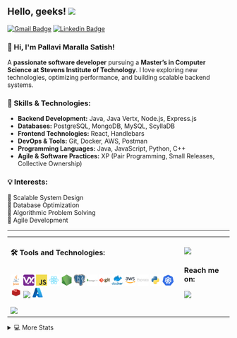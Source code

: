## Hello, geeks! <img src="https://media.giphy.com/media/gM5qFksULw54NMWyry/giphy.gif" width="30px">

[![Gmail Badge](https://img.shields.io/badge/-pallavimarallas@gmail.com-c14438?style=flat&logo=Gmail&logoColor=white)](mailto:pallavimarallas@gmail.com "Connect via Email")
[![Linkedin Badge](https://img.shields.io/badge/-Pallavi%20Maralla%20Satish-0072b1?style=flat&logo=Linkedin&logoColor=white)](https://www.linkedin.com/in/pallavimaralla/ "Connect on LinkedIn")

### 👋 Hi, I'm Pallavi Maralla Satish!  
A **passionate software developer** pursuing a **Master’s in Computer Science at Stevens Institute of Technology**. I love exploring new technologies, optimizing performance, and building scalable backend systems.  

### 🚀 Skills & Technologies:
- **Backend Development:** Java, Java Vertx, Node.js, Express.js
- **Databases:** PostgreSQL, MongoDB, MySQL, ScyllaDB  
- **Frontend Technologies:** React, Handlebars  
- **DevOps & Tools:** Git, Docker, AWS, Postman  
- **Programming Languages:** Java, JavaScript, Python, C++  
- **Agile & Software Practices:** XP (Pair Programming, Small Releases, Collective Ownership)  

### 💡 Interests:
🔹 Scalable System Design  
🔹 Database Optimization  
🔹 Algorithmic Problem Solving  
🔹 Agile Development  

---

<table>
 <tr>
  <td><h3>🛠️ Tools and Technologies:</h3>
  
  <br>
  <code><img height="25" src="https://raw.githubusercontent.com/github/explore/main/topics/java/java.png"></code>
  <code><img height="25" src="https://raw.githubusercontent.com/github/explore/main/topics/vertx/vertx.png"></code>
  <code><img height="25" src="https://raw.githubusercontent.com/github/explore/main/topics/javascript/javascript.png"></code>
  <code><img height="25" src="https://raw.githubusercontent.com/github/explore/main/topics/react/react.png"></code>
  <code><img height="25" src="https://raw.githubusercontent.com/github/explore/main/topics/nodejs/nodejs.png"></code>
  <code><img height="25" src="https://raw.githubusercontent.com/github/explore/main/topics/postgresql/postgresql.png"></code>
  <code><img height="25" src="https://raw.githubusercontent.com/github/explore/main/topics/mongodb/mongodb.png"></code>
  <code><img height="25" src="https://raw.githubusercontent.com/github/explore/main/topics/git/git.png"></code>
  <code><img height="25" src="https://raw.githubusercontent.com/github/explore/main/topics/docker/docker.png"></code>
  <code><img height="25" src="https://raw.githubusercontent.com/github/explore/main/topics/aws/aws.png"></code>
  <code><img height="25" src="https://raw.githubusercontent.com/github/explore/main/topics/express/express.png"></code>
  <code><img height="25" src="https://raw.githubusercontent.com/github/explore/main/topics/python/python.png"></code>
  <code><img height="25" src="https://raw.githubusercontent.com/github/explore/main/topics/kubernetes/kubernetes.png"></code>
  <code><img height="25" src="https://raw.githubusercontent.com/github/explore/main/topics/redis/redis.png"></code>
  <code><img height="25" src="https://raw.githubusercontent.com/github/explore/main/topics/googlecloud/googlecloud.png"></code>
  <code><img height="25" src="https://raw.githubusercontent.com/github/explore/main/topics/azure/azure.png"></code>
<br><br>
  
  <img src="https://github-readme-stats.vercel.app/api?username=pallavimaralla&show_icons=true&theme=dark" width="400">
  </td>
  <td>
  <img src="https://media1.giphy.com/media/v1.Y2lkPTc5MGI3NjExcW1wb2EwamE2cjE4YWhtdHF5N3VxMW0ydHAxbXJ4YWRiOHA4c3FteCZlcD12MV9pbnRlcm5hbF9naWZfYnlfaWQmY3Q9Zw/fWCXD5sCs21t3vJvNs/giphy.gif" height="200">
 <h3> Reach me on:</h3>

 [<img src="https://img.shields.io/badge/linkedin-%230077B5.svg?&style=for-the-badge&logo=linkedin&logoColor=white" />](https://www.linkedin.com/in/pallavi-maralla/) 

</td>
  <tr>
 </table>

<details> 
  <summary>💻 More Stats</summary>
  <img alt="Pallavi's Activity Graph" src="https://activity-graph.herokuapp.com/graph?username=pallavimaralla&theme=react-dark"/> 
</details>

<!--
**pallavimaralla/pallavimaralla** is a ✨ _special_ ✨ repository because its `README.md` (this file) appears on your GitHub profile.

Here are some ideas to get you started:

- 🔭 I’m currently working on ...
- 🌱 I’m currently learning ...
- 👯 I’m looking to collaborate on ...
- 🤔 I’m looking for help with ...
- 💬 Ask me about ...
- 📫 How to reach me: ...
- 😄 Pronouns: ...
- ⚡ Fun fact: ...
-->
